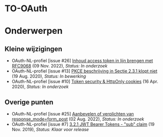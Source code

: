 # TO-OAuth
# Onderwerpen

## Kleine wijzigingen
* OAuth-NL-profiel [issue #26] [Inhoud access token in lijn brengen met RFC9068](https://github.com/Logius-standaarden/OAuth-NL-profiel/issues/26) (09 Nov. 2022), _Status: In onderzoek_
* OAuth-NL-profiel [issue #13] [PKCE beschrijving in Sectie 2.3.1 klopt niet](https://github.com/Logius-standaarden/OAuth-NL-profiel/issues/13) (19 Aug. 2020), _Status: In bewerking_
* OAuth-NL-profiel [issue #10] [Token security & HttpOnly cookies](https://github.com/Logius-standaarden/OAuth-NL-profiel/issues/10) (16 Apr. 2020), _Status: In onderzoek_

## Overige punten
* OAuth-NL-profiel [issue #25] [Aanbevelen of verplichten van response_mode=form_post](https://github.com/Logius-standaarden/OAuth-NL-profiel/issues/25) (02 Aug. 2022), _Status: In onderzoek_
* OAuth-NL-profiel [issue #7] [3.2.1 JWT Bearer Tokens - "sub" claim](https://github.com/Logius-standaarden/OAuth-NL-profiel/issues/7) (19 Nov. 2019), _Status: Klaar voor release_

